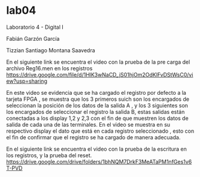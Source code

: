 # lab04

Laboratorio 4 - Digital I

Fabián Garzón García

Tizzian Santiago Montana Saavedra




En el siguiente link se encuentra el video con la prueba de la pre carga del archivo Reg16.men en los registros
https://drive.google.com/file/d/1HlK3wNaCD_jS01hjOm2OdKlFvDStWsC0/view?usp=sharing

En este video se evidencia que se ha cargado  el registro por defecto a la tarjeta FPGA , se muestra que los 3 primeros suich son los encargados de  seleccionan la posición de  los datos de la salida A , y los 3 siguientes son los encargados de seleccionar  el registro la salida B, estas salidas están conectadas a los display  1,2 y 2,3 con el fin de que muestren los datos de salida de cada una de las terminales. En el video se muestra en su respectivo display  el dato que está en cada registro seleccionado  , esto con el fin de confirmar que el registro se ha cargado de manera adecuada.

En el siguiente link se encuentra el video con la prueba de la escritura en los registros, y la prueba del reset.
https://drive.google.com/drive/folders/1bhNQM7DrkF3MeATaPM1nfGes1v6T-PVD
